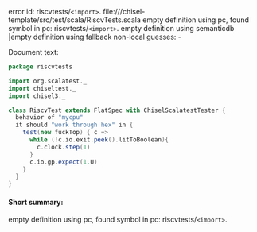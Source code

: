 error id: riscvtests/`<import>`.
file://<WORKSPACE>/chisel-template/src/test/scala/RiscvTests.scala
empty definition using pc, found symbol in pc: riscvtests/`<import>`.
empty definition using semanticdb
|empty definition using fallback
non-local guesses:
	 -

Document text:

```scala
package riscvtests

import org.scalatest._
import chiseltest._
import chisel3._

class RiscvTest extends FlatSpec with ChiselScalatestTester {
  behavior of "mycpu"
  it should "work through hex" in {
    test(new fuckTop) { c =>
      while (!c.io.exit.peek().litToBoolean){
        c.clock.step(1)
      }
      c.io.gp.expect(1.U)
    }
  }
}
```

#### Short summary: 

empty definition using pc, found symbol in pc: riscvtests/`<import>`.